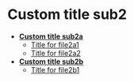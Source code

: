 <!-- generated by markdown-notes-tree -->

# Custom title sub2

<!-- optional markdown-notes-tree directory description starts here -->

<!-- optional markdown-notes-tree directory description ends here -->

- [**Custom title sub2a**](sub2a)
    - [Title for file2a1](sub2a/file2a1.md)
    - [Title for file2a2](sub2a/file2a2.md)
- [**Custom title sub2b**](sub2b)
    - [Title for file2b1](sub2b/file2b1.md)
